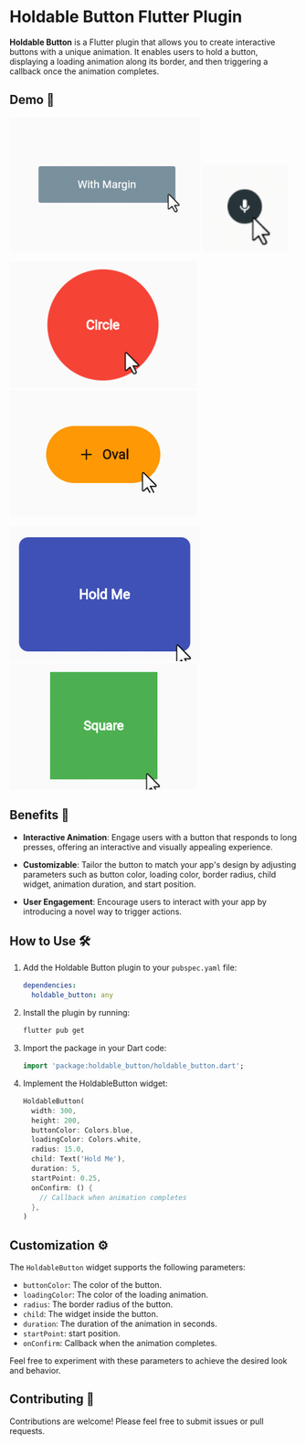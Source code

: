 # Holdable Button Flutter Plugin

**Holdable Button** is a Flutter plugin that allows you to create interactive buttons with a unique animation. It enables users to hold a button, displaying a loading animation along its border, and then triggering a callback once the animation completes.


## Demo 🎥

<img src="https://raw.githubusercontent.com/MahdiGharooni/holdable_button/master/assets/gifs/long.gif" alt="long">  <img src="https://raw.githubusercontent.com/MahdiGharooni/holdable_button/master/assets/gifs/voice.gif" alt="voice" width="150"> 


<img src="https://raw.githubusercontent.com/MahdiGharooni/holdable_button/master/assets/gifs/circle.gif" alt="circle"> <img src="https://raw.githubusercontent.com/MahdiGharooni/holdable_button/master/assets/gifs/oval.gif" alt="oval">

<img src="https://raw.githubusercontent.com/MahdiGharooni/holdable_button/master/assets/gifs/rectangle.gif" alt="rectangle"> <img src="https://raw.githubusercontent.com/MahdiGharooni/holdable_button/master/assets/gifs/square.gif" alt="square">



## Benefits 🚀

- **Interactive Animation**: Engage users with a button that responds to long presses, offering an interactive and visually appealing experience.

- **Customizable**: Tailor the button to match your app's design by adjusting parameters such as button color, loading color, border radius, child widget, animation duration, and start position.

- **User Engagement**: Encourage users to interact with your app by introducing a novel way to trigger actions.

## How to Use 🛠️

1. Add the Holdable Button plugin to your `pubspec.yaml` file:

    ```yaml
    dependencies:
      holdable_button: any
    ```

2. Install the plugin by running:

    ```bash
    flutter pub get
    ```

3. Import the package in your Dart code:

    ```dart
    import 'package:holdable_button/holdable_button.dart';
    ```

4. Implement the HoldableButton widget:

    ```dart
    HoldableButton(
      width: 300,
      height: 200,
      buttonColor: Colors.blue,
      loadingColor: Colors.white,
      radius: 15.0,
      child: Text('Hold Me'),
      duration: 5,
      startPoint: 0.25,
      onConfirm: () {
        // Callback when animation completes
      },
    )
    ```


## Customization ⚙️

The `HoldableButton` widget supports the following parameters:

- `buttonColor`: The color of the button.
- `loadingColor`: The color of the loading animation.
- `radius`: The border radius of the button.
- `child`: The widget inside the button.
- `duration`: The duration of the animation in seconds.
- `startPoint`: start position.
- `onConfirm`: Callback when the animation completes.

Feel free to experiment with these parameters to achieve the desired look and behavior.

## Contributing 🤝

Contributions are welcome! Please feel free to submit issues or pull requests.

